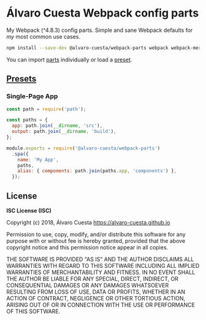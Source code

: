 # Álvaro Cuesta Webpack config parts

My Webpack (^4.8.3) config parts. Simple and sane Webpack defaults for _my_
most common use cases.

```sh
npm install --save-dev @alvaro-cuesta/webpack-parts webpack webpack-merge webpack-cli webpack-serve react-hot-loader
```

You can import [parts](lib/parts.js) individually or load a [preset](#presets).

## [Presets](lib/index.js)

### Single-Page App

```javascript
const path = require('path');

const paths = {
  app: path.join(__dirname, 'src'),
  output: path.join(__dirname, 'build'),
};

module.exports = require('@alvaro-cuesta/webpack-parts')
  .spa({
    name: 'My App',
    paths,
    alias: { components: path.join(paths.app, 'components') },
  });

```

## License

**ISC License (ISC)**

Copyright (c) 2018, Álvaro Cuesta <https://alvaro-cuesta.github.io>

Permission to use, copy, modify, and/or distribute this software for any purpose with or without fee is hereby granted, provided that the above copyright notice and this permission notice appear in all copies.

THE SOFTWARE IS PROVIDED "AS IS" AND THE AUTHOR DISCLAIMS ALL WARRANTIES WITH REGARD TO THIS SOFTWARE INCLUDING ALL IMPLIED WARRANTIES OF MERCHANTABILITY AND FITNESS. IN NO EVENT SHALL THE AUTHOR BE LIABLE FOR ANY SPECIAL, DIRECT, INDIRECT, OR CONSEQUENTIAL DAMAGES OR ANY DAMAGES WHATSOEVER RESULTING FROM LOSS OF USE, DATA OR PROFITS, WHETHER IN AN ACTION OF CONTRACT, NEGLIGENCE OR OTHER TORTIOUS ACTION, ARISING OUT OF OR IN CONNECTION WITH THE USE OR PERFORMANCE OF THIS SOFTWARE.
